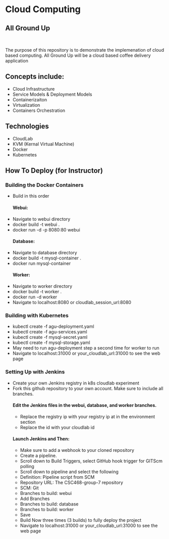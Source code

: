 <html> <h1><b>Cloud Computing</b><br></h1>
  <body><b><h2>All Ground Up</h2></b><br>
<p>The purpose of this repository is to demonstrate the implemenation of cloud based computing. All Ground Up will be a cloud based coffee delivery application</p>
<h2><b>Concepts include:</b></h2>
  <ul>
    <li>Cloud Infrastructure</li>
    <li>Service Models & Deployment Models</li>
    <li>Containerizaiton</li>
    <li>Virtualization</li>
    <li>Containers Orchestration</li>
  </ul>
 <h2> Technologies </h2>
   <ul>
    <li>CloudLab</li>
    <li>KVM (Kernal Virtual Machine)</li>
    <li>Docker</li>
    <li>Kubernetes</li>
    
   </ul>
    <h2> How To Deploy (for Instructor) </h2>
    <h3>Building the Docker Containers</h3>
    <ul>
      <li>Build in this order</li>
      <h4>Webui:</h4>
        <li>Navigate to webui directory</li>
        <li>docker build -t webui . </li>
        <li>docker run -d -p 8080:80  webui </li>
      <h4>Database:</h4>
        <li>Navigate to database directory</li>
        <li>docker build -t mysql-container . </li>
        <li>docker run mysql-container </li>
      <h4>Worker:</h4>
        <li>Navigate to worker directory</li>
        <li>docker build -t worker . </li>
      <li>docker run -d worker</li>
      <li>Navigate to localhost:8080 or cloudlab_session_url:8080</li>
    </ul>
    <h3>Building with Kubernetes</h3>
    <ul>
      <li>kubectl create -f agu-deployment.yaml</li>
      <li>kubectl create -f agu-services.yaml</li>
      <li>kubectl create -f mysql-secret.yaml</li>
      <li>kubectl create -f mysql-storage.yaml</li>
      <li>May need to run agu-deployment step a second time for worker to run </li>
      <li>Navigate to localhost:31000 or your_cloudlab_url:31000 to see the web page</li> 
    </ul>
    <h3>Setting Up with Jenkins</h3>
    <ul>
      <li>Create your own Jenkins registry in k8s cloudlab experiment</li>
      <li>Fork this github repository to your own account. Make sure to include all branches.</li>
      <h4>Edit the Jenkins files in the webui, database, and worker branches.</h4>
      <ul>
      <li>Replace the registry ip with your registry ip at in the environment section</li>
      <li>Replace the id with your cloudlab id</li>
      </ul>
      <h4>Launch Jenkins and Then:</h4>
      <ul>
      <li>Make sure to add a webhook to your cloned repository</li>
        <li>Create a pipeline.</li>
        <li>Scroll down to Build Triggers, select GitHub hook trigger for GITScm polling</li>
        <li>Scroll down to pipeline and select the following</li>
        <li>Definition: Pipeline script from SCM</li>
        <li>Repository URL: The CSC468-group-7 repository</li>
        <li>SCM: Git</li>
        <li>Branches to build: webui</li>
        <li>Add Branches</li>
        <li>Branches to build: database</li>
        <li>Branches to build: worker</li>
        <li>Save</li>
        <li>Build Now three times (3 builds) to fully deploy the project</li>
        <li>Navigate to localhost:31000 or your_cloudlab_url:31000 to see the web page</li> 
      </ul?
    </ul>
 </body>
</html>
